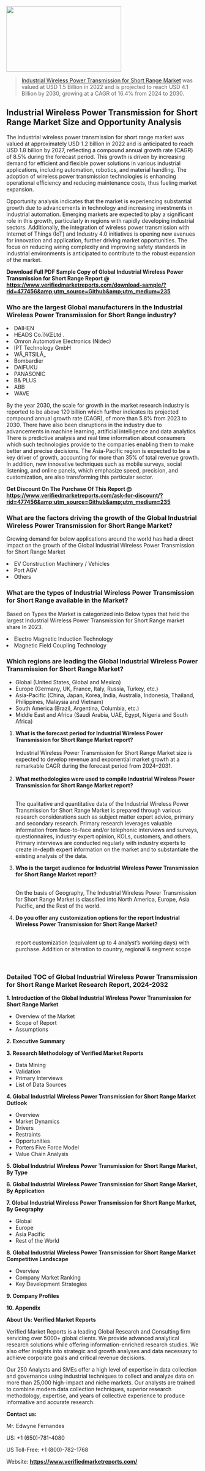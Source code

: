 <img src="https://ffe5etoiles.com/wp-content/uploads/2024/12/MST1-300x171.png" alt="" width="300" height="171" class="alignnone size-medium wp-image-20088" /><blockquote><p><p><a href="https://www.verifiedmarketreports.com/download-sample/?rid=477456&utm_source=Github&utm_medium=235" target="_blank">Industrial Wireless Power Transmission for Short Range Market</a> was valued at USD 1.5 Billion in 2022 and is projected to reach USD 4.1 Billion by 2030, growing at a CAGR of 16.4% from 2024 to 2030.</p></blockquote><p><h2>Industrial Wireless Power Transmission for Short Range Market Size and Opportunity Analysis</h2><p>The industrial wireless power transmission for short range market was valued at approximately USD 1.2 billion in 2022 and is anticipated to reach USD 1.8 billion by 2027, reflecting a compound annual growth rate (CAGR) of 8.5% during the forecast period. This growth is driven by increasing demand for efficient and flexible power solutions in various industrial applications, including automation, robotics, and material handling. The adoption of wireless power transmission technologies is enhancing operational efficiency and reducing maintenance costs, thus fueling market expansion.</p><p>Opportunity analysis indicates that the market is experiencing substantial growth due to advancements in technology and increasing investments in industrial automation. Emerging markets are expected to play a significant role in this growth, particularly in regions with rapidly developing industrial sectors. Additionally, the integration of wireless power transmission with Internet of Things (IoT) and Industry 4.0 initiatives is opening new avenues for innovation and application, further driving market opportunities. The focus on reducing wiring complexity and improving safety standards in industrial environments is anticipated to contribute to the robust expansion of the market.</p></p><p class=""><strong>Download Full PDF Sample Copy of Global Industrial Wireless Power Transmission for Short Range Report @ <a href="https://www.verifiedmarketreports.com/download-sample/?rid=477456&amp;utm_source=Github&amp;utm_medium=235" target="_blank">https://www.verifiedmarketreports.com/download-sample/?rid=477456&amp;utm_source=Github&amp;utm_medium=235</a></strong></p><h3 id="" class="">Who are the largest Global manufacturers in the Industrial Wireless Power Transmission for Short Range industry?</h3><p><li>DAIHEN</li><li> HEADS Co.ï¼ŒLtd .</li><li> Omron Automotive Electronics (Nidec)</li><li> IPT Technology GmbH</li><li> WÃ„RTSILÃ„</li><li> Bombardier</li><li> DAIFUKU</li><li> PANASONIC</li><li> B& PLUS</li><li> ABB</li><li> WAVE</li></p><div class=""><div class="" dir="" data-message-author-role="" data-message-id="" data-message-model-slug=""><div class=""><div class=""><div class=""><div class="" dir="" data-message-author-role="" data-message-id="" data-message-model-slug=""><div class=""><div class=""><p>By the year 2030, the scale for growth in the market research industry is reported to be above 120 billion which further indicates its projected compound annual growth rate (CAGR), of more than 5.8% from 2023 to 2030. There have also been disruptions in the industry due to advancements in machine learning, artificial intelligence and data analytics There is predictive analysis and real time information about consumers which such technologies provide to the companies enabling them to make better and precise decisions. The Asia-Pacific region is expected to be a key driver of growth, accounting for more than 35% of total revenue growth. In addition, new innovative techniques such as mobile surveys, social listening, and online panels, which emphasize speed, precision, and customization, are also transforming this particular sector.</p><p><strong>Get Discount On The Purchase Of This Report @&nbsp; <a href="https://www.verifiedmarketreports.com/ask-for-discount/?rid=477456&amp;utm_source=Github&amp;utm_medium=235" target="_blank">https://www.verifiedmarketreports.com/ask-for-discount/?rid=477456&amp;utm_source=Github&amp;utm_medium=235</a></strong></p></div></div></div></div></div></div></div></div><h3 id="" class="">What are the factors driving the growth of the Global Industrial Wireless Power Transmission for Short Range Market?</h3><p id="" class="">Growing demand for below applications around the world has had a direct impact on the growth of the Global Industrial Wireless Power Transmission for Short Range Market</p><p id="" class=""><li>EV Construction Machinery / Vehicles</li><li> Port AGV</li><li> Others</li></p><h3 id="" class="">What are the types of Industrial Wireless Power Transmission for Short Range available in the Market?</h3><p id="" class="">Based on Types the Market is categorized into Below types that held the largest Industrial Wireless Power Transmission for Short Range market share In 2023.</p><p id="" class=""><li>Electro Magnetic Induction Technology</li><li> Magnetic Field Coupling Technology</li></p><h3 id="" class="">Which regions are leading the Global Industrial Wireless Power Transmission for Short Range Market?</h3><ul><li>Global (United States, Global and Mexico)</li><li>Europe (Germany, UK, France, Italy, Russia, Turkey, etc.)</li><li>Asia-Pacific (China, Japan, Korea, India, Australia, Indonesia, Thailand, Philippines, Malaysia and Vietnam)</li><li>South America (Brazil, Argentina, Columbia, etc.)</li><li>Middle East and Africa (Saudi Arabia, UAE, Egypt, Nigeria and South Africa)</li></ul><p><ol><li><strong>What is the forecast period for Industrial Wireless Power Transmission for Short Range Market report?<br /></strong><br /><span data-sheets-root="1" data-sheets-value="{&quot;1&quot;:2,&quot;2&quot;:&quot;XXXX size is expected to develop revenue and exponential market growth at a remarkable CAGR during the forecast period from 2024&ndash;2030.&quot;}" data-sheets-userformat="{&quot;2&quot;:12674,&quot;4&quot;:{&quot;1&quot;:2,&quot;2&quot;:16776960},&quot;10&quot;:2,&quot;11&quot;:0,&quot;15&quot;:&quot;Arial&quot;,&quot;16&quot;:12}">Industrial Wireless Power Transmission for Short Range Market size is expected to develop revenue and exponential market growth at a remarkable CAGR during the forecast period from 2024&ndash;2031.</span><br /><br /></li><li><strong>What methodologies were used to compile Industrial Wireless Power Transmission for Short Range Market report?<br /><br /></strong><p>The qualitative and quantitative data of the&nbsp;Industrial Wireless Power Transmission for Short Range Market is prepared through various research considerations such as subject matter expert advice, primary and secondary research. Primary research leverages valuable information from face-to-face and/or telephonic interviews and surveys, questionnaires, industry expert opinion, KOLs, customers, and others. Primary interviews are conducted regularly with industry experts to create in-depth expert information on the market and to substantiate the existing analysis of the data.&nbsp;</p></li><li><strong>Who is the target audience for Industrial Wireless Power Transmission for Short Range Market report?<br /><br /></strong><p>On the basis of Geography, The&nbsp;Industrial Wireless Power Transmission for Short Range Market is classified into North America, Europe, Asia Pacific, and the Rest of the world.</p></li><li><strong>Do you offer any customization options for the report Industrial Wireless Power Transmission for Short Range Market?<br /><br /></strong><p>report customization (equivalent up to 4 analyst&rsquo;s working days) with purchase. Addition or alteration to country, regional &amp; segment scope</p><p>&nbsp;</p></li></ol></p><h3 id="" class="">Detailed TOC of Global Industrial Wireless Power Transmission for Short Range Market Research Report, 2024-2032</h3><p id="" class=""><strong>1. Introduction of the Global Industrial Wireless Power Transmission for Short Range Market</strong></p><ul><li>Overview of the Market</li><li>Scope of Report</li><li>Assumptions</li></ul><p id="" class=""><strong>2. Executive Summary</strong></p><p id="" class=""><strong>3. Research Methodology of&nbsp;Verified Market Reports</strong></p><ul><li>Data Mining</li><li>Validation</li><li>Primary Interviews</li><li>List of Data Sources</li></ul><p id="" class=""><strong>4. Global Industrial Wireless Power Transmission for Short Range Market Outlook</strong></p><ul><li>Overview</li><li>Market Dynamics</li><li>Drivers</li><li>Restraints</li><li>Opportunities</li><li>Porters Five Force Model</li><li>Value Chain Analysis</li></ul><p id="" class=""><strong>5. Global Industrial Wireless Power Transmission for Short Range Market, By&nbsp;Type</strong></p><p id="" class=""><strong>6. Global Industrial Wireless Power Transmission for Short Range Market, By Application</strong></p><p id="" class=""><strong>7. Global Industrial Wireless Power Transmission for Short Range Market, By Geography</strong></p><ul><li>Global</li><li>Europe</li><li>Asia Pacific</li><li>Rest of the World</li></ul><p id="" class=""><strong>8. Global Industrial Wireless Power Transmission for Short Range Market Competitive Landscape</strong></p><ul><li>Overview</li><li>Company Market Ranking</li><li>Key Development Strategies</li></ul><p id="" class=""><strong>9. Company Profiles</strong></p><p id="" class=""><strong>10. Appendix</strong></p><p id="" class=""><strong>About Us: Verified Market Reports</strong></p><p id="" class="">Verified Market Reports is a leading Global Research and Consulting firm servicing over 5000+ global clients. We provide advanced analytical research solutions while offering information-enriched research studies. We also offer insights into strategic and growth analyses and data necessary to achieve corporate goals and critical revenue decisions.</p><p id="" class="">Our 250 Analysts and SMEs offer a high level of expertise in data collection and governance using industrial techniques to collect and analyze data on more than 25,000 high-impact and niche markets. Our analysts are trained to combine modern data collection techniques, superior research methodology, expertise, and years of collective experience to produce informative and accurate research.</p><p id="" class=""><strong>Contact us:</strong></p><p id="" class="">Mr. Edwyne Fernandes</p><p id="" class="">US: +1 (650)-781-4080</p><p id="" class="">US Toll-Free: +1 (800)-782-1768</p><p id="" class="">Website: <a target="" data-test-app-aware-link=""><strong>https://www.verifiedmarketreports.com/</strong></a></p>
